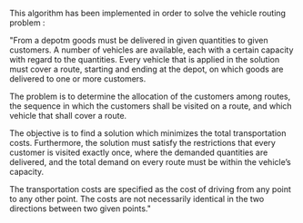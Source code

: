 This algorithm has been implemented in order to solve the vehicle routing problem :

"From a depotm goods must be delivered in given quantities to given customers.
A number of vehicles are available, each with a certain capacity with regard to the quantities. 
Every vehicle that is applied in the solution must cover a route, starting and ending at the 
depot, on which goods are delivered to one or more customers.

The problem is to determine the allocation of the customers among routes, the sequence in
which the customers shall be visited on a route, and which vehicle that shall cover a route.

The objective is to find a solution which minimizes the total transportation costs.
Furthermore, the solution must satisfy the restrictions that every customer is visited
exactly once, where the demanded quantities are delivered, and the total demand on
every route must be within the vehicle’s capacity.

The transportation costs are specified as the cost of driving from any point to any other
point. The costs are not necessarily identical in the two directions between two given
points."